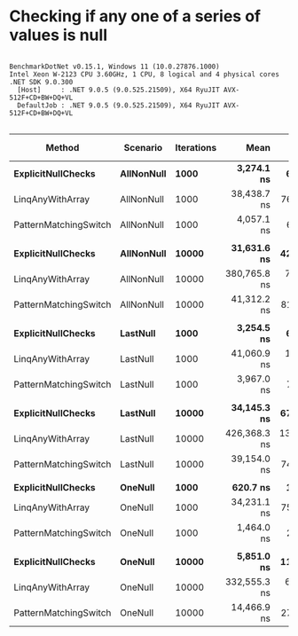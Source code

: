 # Checking if any one of a series of values is null



```

BenchmarkDotNet v0.15.1, Windows 11 (10.0.27876.1000)
Intel Xeon W-2123 CPU 3.60GHz, 1 CPU, 8 logical and 4 physical cores
.NET SDK 9.0.300
  [Host]     : .NET 9.0.5 (9.0.525.21509), X64 RyuJIT AVX-512F+CD+BW+DQ+VL
  DefaultJob : .NET 9.0.5 (9.0.525.21509), X64 RyuJIT AVX-512F+CD+BW+DQ+VL


```
| Method                | Scenario   | Iterations | Mean         | Error        | StdDev       | Median       | Ratio | RatioSD | Gen0     | Allocated | Alloc Ratio |
|---------------------- |----------- |----------- |-------------:|-------------:|-------------:|-------------:|------:|--------:|---------:|----------:|------------:|
| **ExplicitNullChecks**    | **AllNonNull** | **1000**       |   **3,274.1 ns** |     **65.20 ns** |     **95.57 ns** |   **3,260.9 ns** |  **1.00** |    **0.04** |        **-** |         **-** |          **NA** |
| LinqAnyWithArray      | AllNonNull | 1000       |  38,438.7 ns |    768.29 ns |  1,870.12 ns |  38,027.2 ns | 11.75 |    0.66 |  24.1089 |  104000 B |          NA |
| PatternMatchingSwitch | AllNonNull | 1000       |   4,057.1 ns |     66.79 ns |     55.77 ns |   4,061.3 ns |  1.24 |    0.04 |        - |         - |          NA |
|                       |            |            |              |              |              |              |       |         |          |           |             |
| **ExplicitNullChecks**    | **AllNonNull** | **10000**      |  **31,631.6 ns** |    **427.91 ns** |    **379.33 ns** |  **31,611.6 ns** |  **1.00** |    **0.02** |        **-** |         **-** |          **NA** |
| LinqAnyWithArray      | AllNonNull | 10000      | 380,765.8 ns |  7,988.45 ns | 22,791.51 ns | 375,227.2 ns | 12.04 |    0.73 | 240.7227 | 1040000 B |          NA |
| PatternMatchingSwitch | AllNonNull | 10000      |  41,312.2 ns |    816.07 ns |  1,340.82 ns |  40,849.6 ns |  1.31 |    0.04 |        - |         - |          NA |
|                       |            |            |              |              |              |              |       |         |          |           |             |
| **ExplicitNullChecks**    | **LastNull**   | **1000**       |   **3,254.5 ns** |     **60.80 ns** |     **59.71 ns** |   **3,235.5 ns** |  **1.00** |    **0.03** |        **-** |         **-** |          **NA** |
| LinqAnyWithArray      | LastNull   | 1000       |  41,060.9 ns |  1,208.39 ns |  3,467.09 ns |  40,593.6 ns | 12.62 |    1.08 |  24.1089 |  104000 B |          NA |
| PatternMatchingSwitch | LastNull   | 1000       |   3,967.0 ns |     77.32 ns |    214.25 ns |   3,922.4 ns |  1.22 |    0.07 |        - |         - |          NA |
|                       |            |            |              |              |              |              |       |         |          |           |             |
| **ExplicitNullChecks**    | **LastNull**   | **10000**      |  **34,145.3 ns** |    **675.87 ns** |  **1,780.51 ns** |  **33,761.5 ns** |  **1.00** |    **0.07** |        **-** |         **-** |          **NA** |
| LinqAnyWithArray      | LastNull   | 10000      | 426,368.3 ns | 13,013.39 ns | 37,337.86 ns | 414,460.3 ns | 12.52 |    1.26 | 240.2344 | 1040000 B |          NA |
| PatternMatchingSwitch | LastNull   | 10000      |  39,154.0 ns |    749.45 ns |  1,961.19 ns |  38,735.2 ns |  1.15 |    0.08 |        - |         - |          NA |
|                       |            |            |              |              |              |              |       |         |          |           |             |
| **ExplicitNullChecks**    | **OneNull**    | **1000**       |     **620.7 ns** |     **12.85 ns** |     **36.65 ns** |     **613.7 ns** |  **1.00** |    **0.08** |        **-** |         **-** |          **NA** |
| LinqAnyWithArray      | OneNull    | 1000       |  34,231.1 ns |    759.48 ns |  2,142.13 ns |  33,315.3 ns | 55.33 |    4.62 |  24.1089 |  104000 B |          NA |
| PatternMatchingSwitch | OneNull    | 1000       |   1,464.0 ns |     28.25 ns |     37.71 ns |   1,453.2 ns |  2.37 |    0.14 |        - |         - |          NA |
|                       |            |            |              |              |              |              |       |         |          |           |             |
| **ExplicitNullChecks**    | **OneNull**    | **10000**      |   **5,851.0 ns** |    **117.07 ns** |    **152.22 ns** |   **5,828.7 ns** |  **1.00** |    **0.04** |        **-** |         **-** |          **NA** |
| LinqAnyWithArray      | OneNull    | 10000      | 332,555.3 ns |  6,571.19 ns |  7,567.39 ns | 331,467.5 ns | 56.87 |    1.91 | 240.7227 | 1040000 B |          NA |
| PatternMatchingSwitch | OneNull    | 10000      |  14,466.9 ns |    279.29 ns |    218.05 ns |  14,463.0 ns |  2.47 |    0.07 |        - |         - |          NA |
